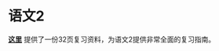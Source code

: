 # 语文2

**[这里](https://github.com/ShaoXueZu/XJTU-Young-Gifted-Program-Study-group/blob/main/%E8%AF%BE%E7%A8%8B%E8%B5%84%E6%96%99/%E8%AF%AD%E6%96%871/%E5%B0%91%E5%B9%B4%E7%8F%AD%E8%AF%AD%E6%96%87%E5%A4%8D%E4%B9%A0%E9%87%8D%E7%82%B9.docx)** 提供了一份32页复习资料，为语文2提供非常全面的复习指南。
